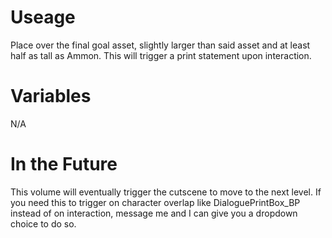 # Useage

Place over the final goal asset, slightly larger than said asset and at least half as tall as Ammon. This will trigger a print statement upon interaction.

# Variables

N/A

# In the Future

This volume will eventually trigger the cutscene to move to the next level. If you need this to trigger on character overlap like DialoguePrintBox_BP instead of on interaction, message me and I can give you a dropdown choice to do so.